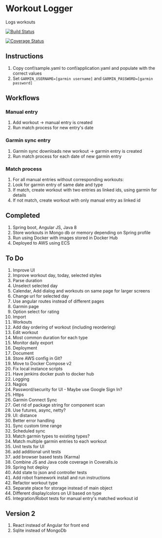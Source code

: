 # Workout Logger
Logs workouts

[![Build Status](https://travis-ci.org/Weizilla/workout-logger.svg?branch=master)](https://travis-ci.org/Weizilla/workout-logger)

[![Coverage Status](https://coveralls.io/repos/Weizilla/workout-logger/badge.svg?branch=master&service=github)](https://coveralls.io/github/Weizilla/workout-logger?branch=master)

## Instructions
1. Copy conf/sample.yaml to conf/application.yaml and populate with the correct values
2. Set `GARMIN_USERNAME=[garmin username]` and `GARMIN_PASSWORD=[garmin password]`

## Workflows
### Manual entry
1. Add workout -> manual entry is created
2. Run match process for new entry's date

### Garmin sync entry
1. Garmin sync downloads new workout -> garmin entry is created
2. Run match process for each date of new garmin entry

### Match process
1. For all manual entries without corresponding workouts:
2. Look for garmin entry of same date and type
3. If match, create workout with two entries as linked ids, using garmin for details
4. If not match, create workout with only manual entry as linked id

## Completed
1. Spring boot, Angular JS, Java 8
2. Store workouts in Mongo db or memory depending on Spring profile
3. Run using Docker with images stored in Docker Hub
4. Deployed to AWS using ECS

## To Do 
1. Improve UI
 1. Improve workout day, today, selected styles
 2. Parse duration
 3. Unselect selected day
 4. Calendar, Add dialog and workouts on same page for larger screens
 5. Change url for selected day
 6. Use angular routes instead of different pages
 7. Garmin page
 8. Option select for rating
2. Import
3. Workouts
 1. Add day ordering of workout (including reordering)
 2. Edit workout
4. Most common duration for each type
5. Monitor daily export 
6. Deployment
 1. Document
 2. Store AWS config in Git?
 3. Move to Docker Compose v2
 4. Fix local instance scripts
 5. Have jenkins docker push to docker hub 
7. Logging
8. Nagios
9. Password/security for UI - Maybe use Google Sign In?
10. Https
11. Garmin Connect Sync
 1. Get rid of package string for component scan
 2. Use futures, async, netty?
 3. UI: distance
 4. Better error handling
 5. Sync custom time range
 6. Scheduled sync
 7. Match garmin types to existing types?
 8. Match multiple garmin entries to each workout
12. Unit tests for UI
 1. add additional unit tests
 2. add browser based tests (Karma)
14. Combine JS and Java code coverage in Coveralls.io
15. Spring hot deploy
17. Add state to json and controller tests
18. Add robot framework install and run instructions
19. Refactor workout type
 1. Separate place for storage instead of main object
 2. Different display/colors on UI based on type
20. Integration/Robot tests for manual entry's matched workout id

## Version 2
1. React instead of Angular for front end
2. Sqlite instead of MongoDb
